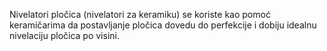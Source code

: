 Nivelatori pločica (nivelatori za keramiku) se koriste kao pomoć keramičarima da postavljanje pločica dovedu do perfekcije i dobiju idealnu nivelaciju pločica po visini.